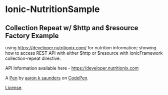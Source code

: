 # Ionic-NutritionSample

Collection Repeat w/ $http and $resource Factory Example
--------------------------------------------------------
using https://developer.nutritionix.com/ for nutrition information; showing how to access REST API with either $http or $resource with IonicFramework collection-repeat directive.

API Information available here - https://developer.nutritionix.com

A [Pen](http://codepen.io/aaronksaunders/pen/jEYGPe) by [aaron k saunders](http://codepen.io/aaronksaunders) on [CodePen](http://codepen.io/).

[License](http://codepen.io/aaronksaunders/pen/jEYGPe/license).
